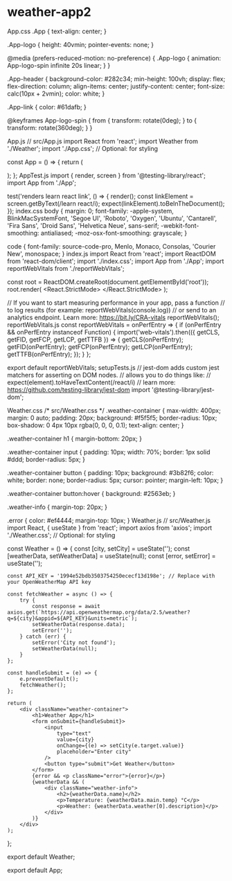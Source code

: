# weather-app2
App.css
.App {
  text-align: center;
}

.App-logo {
  height: 40vmin;
  pointer-events: none;
}

@media (prefers-reduced-motion: no-preference) {
  .App-logo {
    animation: App-logo-spin infinite 20s linear;
  }
}

.App-header {
  background-color: #282c34;
  min-height: 100vh;
  display: flex;
  flex-direction: column;
  align-items: center;
  justify-content: center;
  font-size: calc(10px + 2vmin);
  color: white;
}

.App-link {
  color: #61dafb;
}

@keyframes App-logo-spin {
  from {
    transform: rotate(0deg);
  }
  to {
    transform: rotate(360deg);
  }
}

App.js
// src/App.js
import React from 'react';
import Weather from './Weather';
import './App.css'; // Optional: for styling

const App = () => {
    return (
        <div className="App">
            <Weather />
        </div>
    );
};
AppTest.js
import { render, screen } from '@testing-library/react';
import App from './App';

test('renders learn react link', () => {
  render(<App />);
  const linkElement = screen.getByText(/learn react/i);
  expect(linkElement).toBeInTheDocument();
});
index.css
body {
  margin: 0;
  font-family: -apple-system, BlinkMacSystemFont, 'Segoe UI', 'Roboto', 'Oxygen',
    'Ubuntu', 'Cantarell', 'Fira Sans', 'Droid Sans', 'Helvetica Neue',
    sans-serif;
  -webkit-font-smoothing: antialiased;
  -moz-osx-font-smoothing: grayscale;
}

code {
  font-family: source-code-pro, Menlo, Monaco, Consolas, 'Courier New',
    monospace;
}
index.js
import React from 'react';
import ReactDOM from 'react-dom/client';
import './index.css';
import App from './App';
import reportWebVitals from './reportWebVitals';

const root = ReactDOM.createRoot(document.getElementById('root'));
root.render(
  <React.StrictMode>
    <App />
  </React.StrictMode>
);

// If you want to start measuring performance in your app, pass a function
// to log results (for example: reportWebVitals(console.log))
// or send to an analytics endpoint. Learn more: https://bit.ly/CRA-vitals
reportWebVitals();
reportWebVitals.js
const reportWebVitals = onPerfEntry => {
  if (onPerfEntry && onPerfEntry instanceof Function) {
    import('web-vitals').then(({ getCLS, getFID, getFCP, getLCP, getTTFB }) => {
      getCLS(onPerfEntry);
      getFID(onPerfEntry);
      getFCP(onPerfEntry);
      getLCP(onPerfEntry);
      getTTFB(onPerfEntry);
    });
  }
};

export default reportWebVitals;
setupTests.js
// jest-dom adds custom jest matchers for asserting on DOM nodes.
// allows you to do things like:
// expect(element).toHaveTextContent(/react/i)
// learn more: https://github.com/testing-library/jest-dom
import '@testing-library/jest-dom';

Weather.css
/* src/Weather.css */
.weather-container {
    max-width: 400px;
    margin: 0 auto;
    padding: 20px;
    background: #f5f5f5;
    border-radius: 10px;
    box-shadow: 0 4px 10px rgba(0, 0, 0, 0.1);
    text-align: center;
}

.weather-container h1 {
    margin-bottom: 20px;
}

.weather-container input {
    padding: 10px;
    width: 70%;
    border: 1px solid #ddd;
    border-radius: 5px;
}

.weather-container button {
    padding: 10px;
    background: #3b82f6;
    color: white;
    border: none;
    border-radius: 5px;
    cursor: pointer;
    margin-left: 10px;
}

.weather-container button:hover {
    background: #2563eb;
}

.weather-info {
    margin-top: 20px;
}

.error {
    color: #ef4444;
    margin-top: 10px;
}
Weather.js
// src/Weather.js
import React, { useState } from 'react';
import axios from 'axios';
import './Weather.css'; // Optional: for styling

const Weather = () => {
    const [city, setCity] = useState('');
    const [weatherData, setWeatherData] = useState(null);
    const [error, setError] = useState('');

    const API_KEY = '1994e52bdb3503754250ececf13d198e'; // Replace with your OpenWeatherMap API key

    const fetchWeather = async () => {
        try {
            const response = await axios.get(`https://api.openweathermap.org/data/2.5/weather?q=${city}&appid=${API_KEY}&units=metric`);
            setWeatherData(response.data);
            setError('');
        } catch (err) {
            setError('City not found');
            setWeatherData(null);
        }
    };

    const handleSubmit = (e) => {
        e.preventDefault();
        fetchWeather();
    };

    return (
        <div className="weather-container">
            <h1>Weather App</h1>
            <form onSubmit={handleSubmit}>
                <input
                    type="text"
                    value={city}
                    onChange={(e) => setCity(e.target.value)}
                    placeholder="Enter city"
                />
                <button type="submit">Get Weather</button>
            </form>
            {error && <p className="error">{error}</p>}
            {weatherData && (
                <div className="weather-info">
                    <h2>{weatherData.name}</h2>
                    <p>Temperature: {weatherData.main.temp} °C</p>
                    <p>Weather: {weatherData.weather[0].description}</p>
                </div>
            )}
        </div>
    );
};

export default Weather;


export default App;

